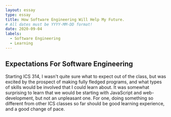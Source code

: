 ```yaml
---
layout: essay
type: essay
title: How Software Engineering Will Help My Future.
# All dates must be YYYY-MM-DD format!
date: 2020-09-04
labels:
  - Software Engineering
  - Learning
---
```

## Expectations For Software Engineering
[//]: # "interests in software engineering and what kinds of skills and experiences you hope to develop in future."
Starting ICS 314, I wasn't quite sure what to expect out of the class, but was excited by the prospect of making fully fledged programs, and what types of skills would be involved that I could learn about. It was somewhat surprising to learn that we would be starting with JavaScript and web-development, but not an unpleasant one. For one, doing something so different from other ICS classes so far should be good learning experience, and a good change of pace. 
